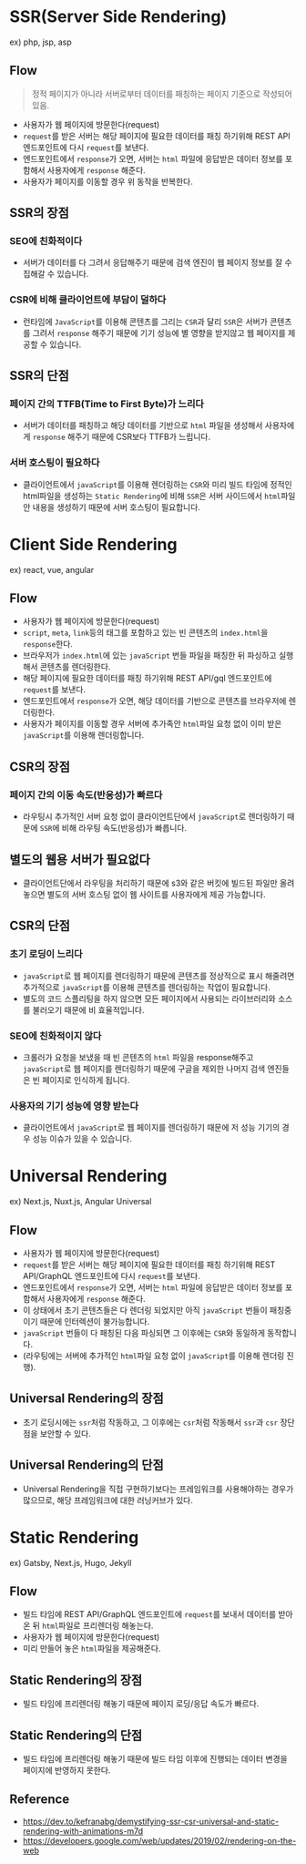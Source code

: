 # SSR(Server Side Rendering)

ex) php, jsp, asp

## Flow

> 정적 페이지가 아니라 서버로부터 데이터를 패칭하는 페이지 기준으로 작성되어 있음.

- 사용자가 웹 페이지에 방문한다(request)
- `request`를 받은 서버는 해당 페이지에 필요한 데이터를 패칭 하기위해 REST API 엔드포인트에 다시 `request`를 보낸다.
- 엔드포인트에서 `response`가 오면, 서버는 `html` 파일에 응답받은 데이터 정보를 포함해서 사용자에게 `response` 해준다.
- 사용자가 페이지를 이동할 경우 위 동작을 반복한다.

## SSR의 장점

### SEO에 친화적이다

- 서버가 데이터를 다 그려서 응답해주기 때문에 검색 엔진이 웹 페이지 정보를 잘 수집해갈 수 있습니다.

### CSR에 비해 클라이언트에 부담이 덜하다

- 런타임에 `JavaScript`를 이용해 콘텐츠를 그리는 `CSR`과 달리 `SSR`은 서버가 콘텐츠를 그려서 `response` 해주기 때문에 기기 성능에 별 영향을 받지않고 웹 페이지를 제공할 수 있습니다.

## SSR의 단점

### 페이지 간의 TTFB(Time to First Byte)가 느리다

- 서버가 데이터를 패칭하고 해당 데이터를 기반으로 `html` 파일을 생성해서 사용자에게 `response` 해주기 때문에 CSR보다 TTFB가 느립니다.

### 서버 호스팅이 필요하다

- 클라이언트에서 `javaScript`를 이용해 렌더링하는 `CSR`와 미리 빌드 타임에 정적인 html파일을 생성하는 `Static Rendering`에 비해 `SSR`은 서버 사이드에서 `html`파일 안 내용을 생성하기 때문에 서버 호스팅이 필요합니다.

# Client Side Rendering

ex) react, vue, angular

## Flow

- 사용자가 웹 페이지에 방문한다(request)
- `script`, `meta`, `link`등의 태그를 포함하고 있는 빈 콘텐츠의 `index.html`을 `response`한다.
- 브라우저가 `index.html`에 있는 `javaScript` 번들 파일을 패칭한 뒤 파싱하고 실행해서 콘텐츠를 렌더링한다.
- 해당 페이지에 필요한 데이터를 패칭 하기위해 REST API/gql 엔드포인트에 `request`를 보낸다.
- 엔드포인트에서 `response`가 오면, 해당 데이터를 기반으로 콘텐츠를 브라우저에 렌더링한다.
- 사용자가 페이지를 이동할 경우 서버에 추가족안 `html`파일 요청 없이 이미 받은 `javaScript`를 이용해 렌더링합니다.

## CSR의 장점

### 페이지 간의 이동 속도(반응성)가 빠르다

- 라우팅시 추가적인 서버 요청 없이 클라이언트단에서 `javaScript`로 렌더링하기 때문에 `SSR`에 비해 라우팅 속도(반응성)가 빠릅니다.

## 별도의 웹용 서버가 필요없다

- 클라이언트단에서 라우팅을 처리하기 때문에 s3와 같은 버킷에 빌드된 파일만 올려놓으면 별도의 서버 호스팅 없이 웹 사이트를 사용자에게 제공 가능합니다.

## CSR의 단점

### 초기 로딩이 느리다

- `javaScript`로 웹 페이지를 렌더링하기 때문에 콘텐츠를 정상적으로 표시 해줄려면 추가적으로 `javaScript`를 이용해 콘텐츠를 렌더링하는 작업이 필요합니다.
- 별도의 코드 스플리팅을 하지 않으면 모든 페이지에서 사용되는 라이브러리와 소스를 불러오기 때문에 비 효율적입니다.

### SEO에 친화적이지 않다

- 크롤러가 요청을 보냈을 때 빈 콘텐츠의 `html` 파일을 response해주고 `javaScript`로 웹 페이지를 렌더링하기 때문에 구글을 제외한 나머지 검색 엔진들은 빈 페이지로 인식하게 됩니다.

### 사용자의 기기 성능에 영향 받는다

- 클라이언트에서 `javaScript`로 웹 페이지를 렌더링하기 때문에 저 성능 기기의 경우 성능 이슈가 있을 수 있습니다.

# Universal Rendering

ex) Next.js, Nuxt.js, Angular Universal

## Flow

- 사용자가 웹 페이지에 방문한다(request)
- `request`를 받은 서버는 해당 페이지에 필요한 데이터를 패칭 하기위해 REST API/GraphQL 엔드포인트에 다시 `request`를 보낸다.
- 엔드포인트에서 `response`가 오면, 서버는 `html` 파일에 응답받은 데이터 정보를 포함해서 사용자에게 `response` 해준다.
- 이 상태에서 초기 콘텐츠들은 다 렌더링 되었지만 아직 `javaScript` 번들이 패칭중이기 때문에 인터렉션이 불가능합니다.
- `javaScript` 번들이 다 패칭된 다음 파싱되면 그 이후에는 `CSR`와 동일하게 동작합니다.
- (라우팅에는 서버에 추가적인 `html`파일 요청 없이 `javaScript`를 이용해 렌더링 진행).

## Universal Rendering의 장점

- 초기 로딩시에는 `ssr`처럼 작동하고, 그 이후에는 `csr`처럼 작동해서 `ssr`과 `csr` 장단점을 보안할 수 있다.

## Universal Rendering의 단점

- Universal Rendering을 직접 구현하기보다는 프레임워크를 사용해야하는 경우가 많으므로, 해당 프레임워크에 대한 러닝커브가 있다.

# Static Rendering

ex) Gatsby, Next.js, Hugo, Jekyll

## Flow

- 빌드 타임에 REST API/GraphQL 엔드포인트에 `request`를 보내서 데이터를 받아온 뒤 `html`파일로 프리렌더링 해놓는다.
- 사용자가 웹 페이지에 방문한다(request)
- 미리 만들어 놓은 `html`파일을 제공해준다.

## Static Rendering의 장점

- 빌드 타임에 프리렌더링 해놓기 때문에 페이지 로딩/응답 속도가 빠르다.

## Static Rendering의 단점

- 빌드 타임에 프리렌더링 해놓기 때문에 빌드 타임 이후에 진행되는 데이터 변경을 페이지에 반영하지 못한다.

## Reference

- https://dev.to/kefranabg/demystifying-ssr-csr-universal-and-static-rendering-with-animations-m7d
- https://developers.google.com/web/updates/2019/02/rendering-on-the-web
